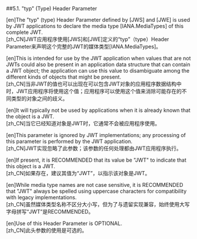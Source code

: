 ##5.1. "typ" (Type) Header Parameter  

[en]The "typ" (type) Header Parameter defined by [JWS] and [JWE] is used by JWT applications to declare the media type [IANA.MediaTypes] of this complete JWT.  
[zh_CN]JWT应用程序使用[JWS]和[JWE]定义的“typ”（type）Header Parameter来声明这个完整的JWT的媒体类型[IANA.MediaTypes]。  
  

[en]This is intended for use by the JWT application when values that are not JWTs could also be present in an application data structure that can contain a JWT object; the application can use this value to disambiguate among the different kinds of objects that might be present.  
[zh_CN]当非JWT的值也可以出现在可以包含JWT对象的应用程序数据结构中时，JWT应用程序将使用这个值；应用程序可以使用这个值来消除可能存在的不同类型的对象之间的歧义。  
  

[en]It will typically not be used by applications when it is already known that the object is a JWT.  
[zh_CN]当它已经知道对象是JWT时，它通常不会被应用程序使用。  
  

[en]This parameter is ignored by JWT implementations; any processing of this parameter is performed by the JWT application.  
[zh_CN]JWT实现忽略了此参数；该参数的任何处理都由JWT应用程序执行。  
  

[en]If present, it is RECOMMENDED that its value be "JWT" to indicate that this object is a JWT.  
[zh_CN]如果存在，建议其值为“JWT”，以指示该对象是JWT。  
  

[en]While media type names are not case sensitive, it is RECOMMENDED that "JWT" always be spelled using uppercase characters for compatibility with legacy implementations.  
[zh_CN]虽然媒体类型名称不区分大小写，但为了与遗留实现兼容，始终使用大写字母拼写“JWT”是RECOMMENDED。  
  

[en]Use of this Header Parameter is OPTIONAL.  
[zh_CN]此头参数的使用是可选的。  
  



